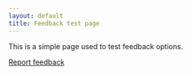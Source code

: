 ```yaml
---
layout: default
title: Feedback test page
---
```

This is a simple page used to test feedback options.

<!--
<script type="text/javascript" src="https://servicedesk.linaro.org/s/d41d8cd98f00b204e9800998ecf8427e-CDN/-er8alm/805001/5cf61e0c0b53488a73cb9c71e35eeb27/2.2.4.7/_/download/batch/com.atlassian.plugins.jquery:jquery/com.atlassian.plugins.jquery:jquery.js?collectorId=fb0d08ca"></script><script type="text/javascript" src="https://servicedesk.linaro.org/s/2522f413650ccec1c347dd3ec64bdfa3-T/-er8alm/805001/5cf61e0c0b53488a73cb9c71e35eeb27/3.1.0/_/download/batch/com.atlassian.jira.collector.plugin.jira-issue-collector-plugin:issuecollector/com.atlassian.jira.collector.plugin.jira-issue-collector-plugin:issuecollector.js?locale=en-GB&collectorId=fb0d08ca"></script>

<script type="text/javascript">
window.ATL_JQ_PAGE_PROPS =  {
"triggerFunction": function(showCollectorDialog) {
    jQuery("#feedback-button").click(function(e) {
        e.preventDefault();
        showCollectorDialog();
    });
},
"fieldValues": {
    "priority": '10002',
    "customfield_10133": window.location.href,
    "customfield_10100": {
        "requestType": {
            "id": "168"
        }
    }
}};
</script>
-->

<!--
<script type="text/javascript" src="https://servicedesk.linaro.org/s/d41d8cd98f00b204e9800998ecf8427e-CDN/-wu5qcz/805001/5cf61e0c0b53488a73cb9c71e35eeb27/2.2.4.7/_/download/batch/com.atlassian.plugins.jquery:jquery/com.atlassian.plugins.jquery:jquery.js?collectorId=ed88928f"></script>
<script type="text/javascript" src="https://servicedesk.linaro.org/s/764b54e4704f2020c4bab79ad08c0fc9-T/-wu5qcz/805001/5cf61e0c0b53488a73cb9c71e35eeb27/3.1.0/_/download/batch/com.atlassian.jira.collector.plugin.jira-issue-collector-plugin:issuecollector/com.atlassian.jira.collector.plugin.jira-issue-collector-plugin:issuecollector.js?locale=en-GB&collectorId=ed88928f"></script>
-->

<script type="text/javascript">
jQuery.ajax({
    url: "https://servicedesk.linaro.org/s/764b54e4704f2020c4bab79ad08c0fc9-T/-wu5qcz/805001/5cf61e0c0b53488a73cb9c71e35eeb27/3.1.0/_/download/batch/com.atlassian.jira.collector.plugin.jira-issue-collector-plugin:issuecollector-embededjs/com.atlassian.jira.collector.plugin.jira-issue-collector-plugin:issuecollector-embededjs.js?locale=en-GB&collectorId=ed88928f",
    type: "get",
    cache: true,
    dataType: "script"
});
window.ATL_JQ_PAGE_PROPS =  {
"triggerFunction": function(showCollectorDialog) {
    //Requires that jQuery is available! 
    jQuery("#feedback-button").click(function(e) {
        e.preventDefault();
        showCollectorDialog();
    });
},
"fieldValues": {
    "priority": '10102',
    "customfield_10133": window.location.href,
    "customfield_10100": {
        "requestType": {
            "id": "278"
        }
    }
}};
</script>

<a href="#" id="feedback-button" class='btn btn-primary btn-large'>Report feedback</a>
